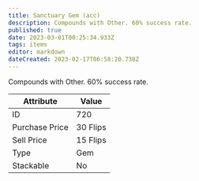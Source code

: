 ```yaml
---
title: Sanctuary Gem (acc)
description: Compounds with Other. 60% success rate.
published: true
date: 2023-03-01T00:25:34.933Z
tags: items
editor: markdown
dateCreated: 2023-02-17T06:58:20.738Z
---
```


Compounds with Other. 60% success rate.

|Attribute|Value|
|-|-|
|ID|720|
|Purchase Price|30 Flips|
|Sell Price|15 Flips|
|Type|Gem|
|Stackable|No|


